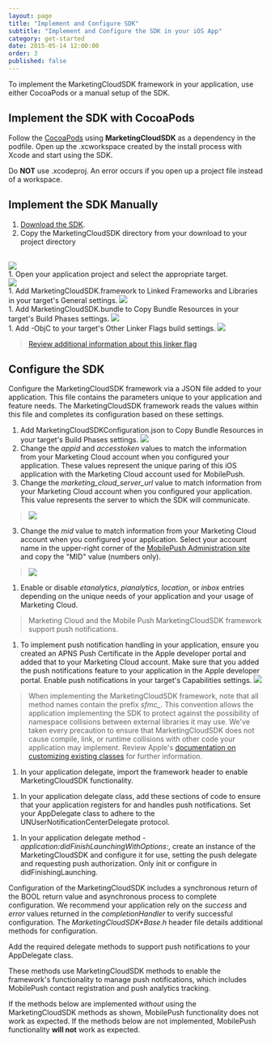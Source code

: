 ```yaml
---
layout: page
title: "Implement and Configure SDK"
subtitle: "Implement and Configure the SDK in your iOS App"
category: get-started
date: 2015-05-14 12:00:00
order: 3
published: false
---
```

To implement the MarketingCloudSDK framework in your application, use either CocoaPods or a manual setup of the SDK.

## Implement the SDK with CocoaPods

Follow the [CocoaPods](https://guides.cocoapods.org/using/using-cocoapods.html) using **MarketingCloudSDK** as a dependency in the podfile. Open up the .xcworkspace created by the install process with Xcode and start using the SDK.

Do **NOT** use .xcodeproj. An error occurs if you open up a project file instead of a workspace.

## Implement the SDK Manually

1. [Download the SDK]({{site.codeurl}}).
1. Copy the MarketingCloudSDK directory from your download to your project directory
<br/>
<img class="img-responsive" src="{{ site.baseurl }}/assets/SDKConfigure1.png" /><br/>
1. Open your application project and select the appropriate target.
<br/>
<img class="img-responsive" src="{{ site.baseurl }}/assets/SDKConfigure2.png" /><br/>
1. Add MarketingCloudSDK.framework to Linked Frameworks and Libraries in your target's General settings.
<img class="img-responsive" src="{{ site.baseurl }}/assets/SDKConfigure3.png" /><br/>
1. Add MarketingCloudSDK.bundle to Copy Bundle Resources in your target's Build Phases settings.
<img class="img-responsive" src="{{ site.baseurl }}/assets/SDKConfigure4.png" /><br/>
1. Add -ObjC to your target's Other Linker Flags build settings.
<img class="img-responsive" src="{{ site.baseurl }}/assets/SDKConfigure5.png" /><br/>

> [Review additional information about this linker flag](https://developer.apple.com/library/content/qa/qa1490/_index.html)

## Configure the SDK

Configure the MarketingCloudSDK framework via a JSON file added to your application. This file contains the parameters unique to your application and feature needs. The MarketingCloudSDK framework reads the values within this file and completes its configuration based on these settings.

1. Add MarketingCloudSDKConfiguration.json to Copy Bundle Resources in your target's Build Phases settings.
<img class="img-responsive" src="{{ site.baseurl }}/assets/SDKConfigure6.png" /><br/>
1. Change the *appid* and *accesstoken* values to match the information from your Marketing Cloud account when you configured your application. These values represent the unique paring of this iOS application with the Marketing Cloud account used for MobilePush.
2. Change the *marketing_cloud_server_url* value to match information from your Marketing Cloud account when you configured your application. This value represents the server to which the SDK will communicate.
> <img class="img-responsive" src="{{ site.baseurl }}/assets/setupConfigValues.png" />
3. Change the *mid* value to match information from your Marketing Cloud account when you configured your application. Select your account name in the upper-right corner of the [MobilePush Administration site](https://mc.exacttarget.com/cloud/#app/MobilePush/MobilePush/) and copy the "MID" value (numbers only).
> <img class="img-responsive" src="{{ site.baseurl }}/assets/setupMidValues.png" />
1. Enable or disable *etanalytics*, *pianalytics*, *location*, or *inbox* entries depending on the unique needs of your application and your usage of Marketing Cloud.
> Marketing Cloud and the Mobile Push MarketingCloudSDK framework support push notifications.
1. To implement push notification handling in your application, ensure you created an APNS Push Certificate in the Apple developer portal and added that to your Marketing Cloud account. Make sure that you added the push notifications feature to your application in the Apple developer portal. Enable push notifications in  your target's Capabilities settings.
<img class="img-responsive" src="{{ site.baseurl }}/assets/SDKConfigure7.png" /><br/>
> When implementing the MarketingCloudSDK framework, note that all method names contain the prefix *sfmc_*. This convention allows the application implementing the SDK to protect against the possibility of namespace collisions between external libraries it may use. We've taken every precaution to ensure that MarketingCloudSDK does not cause compile, link, or runtime collisions with other code your application may implement. Review Apple's [documentation on customizing existing classes](https://developer.apple.com/library/content/documentation/Cocoa/Conceptual/ProgrammingWithObjectiveC/CustomizingExistingClasses/CustomizingExistingClasses.html#//apple_ref/doc/uid/TP40011210-CH6-SW4) for further information.
1. In your application delegate, import the framework header to enable MarketingCloudSDK functionality.
<script src="https://gist.github.com/1fd881bd6bd0b81fc53fac4763d758ba.js"></script>
<script src="https://gist.github.com/e98010d99755e03fa470b7f6bea2522e.js"></script>
1. In your application delegate class, add these sections of code to ensure that your application registers for and handles push notifications. Set your AppDelegate class to adhere to the UNUserNotificationCenterDelegate protocol.
<script src="https://gist.github.com/de3ba047a63c27ec8d88fc8e6eaa4f5d.js"></script>
<script src="https://gist.github.com/88c8b6247e1e1cdce48a19dc0c19e304.js"></script>

1. In your application delegate method *-application:didFinishLaunchingWithOptions:*, create an instance of the MarketingCloudSDK and configure it for use, setting the push delegate and requesting push authorization. Only init or configure in didFinishingLaunching.
<script src="https://gist.github.com/1770c3d15eff943946ba254203d9ae87.js"></script>
<script src="https://gist.github.com/9cdc6399bd6adf576371d5a5cc512b71.js"></script>

Configuration of the MarketingCloudSDK includes a synchronous return of the BOOL return value and asynchronous process to complete configuration. We recommend your application rely on the *success* and *error* values returned in the *completionHandler* to verify successful configuration. The *MarketingCloudSDK+Base.h* header file details additional methods for configuration.

Add the required delegate methods to support push notifications to your AppDelegate class.

These methods use  MarketingCloudSDK methods to enable the framework's functionality to manage push notifications, which includes MobilePush contact registration and push analytics tracking.

If the methods below are implemented *without* using the MarketingCloudSDK methods as shown, MobilePush functionality does not work as expected. If the methods below are not implemented, MobilePush functionality **will not** work as expected.

<script src="https://gist.github.com/948f26f2acf00add2655885e3ec5d1aa.js"></script>
<script src="https://gist.github.com/14a82bd3208be864e0ace803e7d6632f.js"></script>
